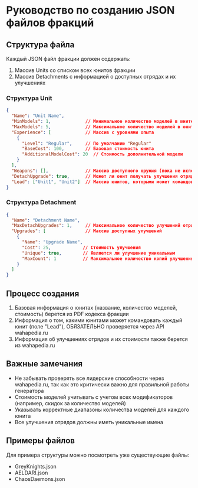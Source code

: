# Руководство по созданию JSON файлов фракций

## Структура файла

Каждый JSON файл фракции должен содержать:

1. Массив Units со списком всех юнитов фракции
2. Массив Detachments с информацией о доступных отрядах и их улучшениях

### Структура Unit

```json
{
  "Name": "Unit Name",
  "MinModels": 1,             // Минимальное количество моделей в юните
  "MaxModels": 5,             // Максимальное количество моделей в юните  
  "Experience": [             // Массив с уровнями опыта
    {
      "Level": "Regular",     // По умолчанию "Regular"
      "BaseCost": 100,        // Базовая стоимость юнита
      "AdditionalModelCost": 20  // Стоимость дополнительной модели
    }
  ],
  "Weapons": [],              // Массив доступного оружия (пока не используется)
  "DetachUpgrade": true,      // Может ли юнит получать улучшения отряда
  "Lead": ["Unit1", "Unit2"]  // Массив юнитов, которыми может командовать данный юнит
}
```

### Структура Detachment

```json
{
  "Name": "Detachment Name",
  "MaxDetachUpgrades": 1,     // Максимальное количество улучшений отряда
  "Upgrades": [               // Массив доступных улучшений
    {
      "Name": "Upgrade Name", 
      "Cost": 25,            // Стоимость улучшения
      "Unique": true,        // Является ли улучшение уникальным
      "MaxCount": 1          // Максимальное количество копий улучшения
    }
  ]
}
```

## Процесс создания

1. Базовая информация о юнитах (название, количество моделей, стоимость) берется из PDF кодекса фракции
2. Информация о том, какими юнитами может командовать каждый юнит (поле "Lead"), ОБЯЗАТЕЛЬНО проверяется через API wahapedia.ru
3. Информация об улучшениях отрядов и их стоимости также берется из wahapedia.ru

## Важные замечания

- Не забывать проверять все лидерские способности через wahapedia.ru, так как это критически важно для правильной работы генератора
- Стоимость моделей учитывать с учетом всех модификаторов (например, скидок за количество моделей)
- Указывать корректные диапазоны количества моделей для каждого юнита
- Все улучшения отрядов должны иметь уникальные имена

## Примеры файлов

Для примера структуры можно посмотреть уже существующие файлы:
- GreyKnights.json
- AELDARI.json
- ChaosDaemons.json